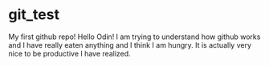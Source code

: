 # git_test
My first github repo!
Hello Odin!
I am trying to understand how github works and I have really eaten anything and I think I am hungry. It is actually very nice to be productive I have realized.